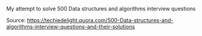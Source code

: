My attempt to solve 500 Data structures and algorithms interview questions

Source: https://techiedelight.quora.com/500-Data-structures-and-algorithms-interview-questions-and-their-solutions